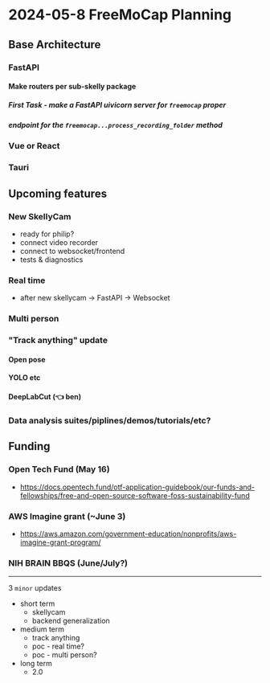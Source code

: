# 2024-05-8 FreeMoCap Planning

## Base Architecture
### FastAPI
#### Make routers per sub-skelly package
##### First Task - make a FastAPI uivicorn server for `freemocap` proper    
##### endpoint for the `freemocap...process_recording_folder` method 
### Vue or React
### Tauri 


## Upcoming features
### New SkellyCam 
- ready for philip?
- connect video recorder
- connect to websocket/frontend 
- tests & diagnostics

### Real time 
- after new skellycam -> FastAPI -> Websocket
### Multi person 
### "Track anything" update
#### Open pose
#### YOLO etc
#### DeepLabCut (👈 ben)

### Data analysis suites/piplines/demos/tutorials/etc?


## Funding
### Open Tech Fund (May 16)
- https://docs.opentech.fund/otf-application-guidebook/our-funds-and-fellowships/free-and-open-source-software-foss-sustainability-fund

### AWS Imagine grant (~June 3)
- https://aws.amazon.com/government-education/nonprofits/aws-imagine-grant-program/
 
### NIH BRAIN BBQS (June/July?)


---

3 `minor` updates
- short term
  - skellycam
  - backend generalization
- medium term
  - track anything
  - poc - real time?
  - poc - multi person?
- long term
  - 2.0 

